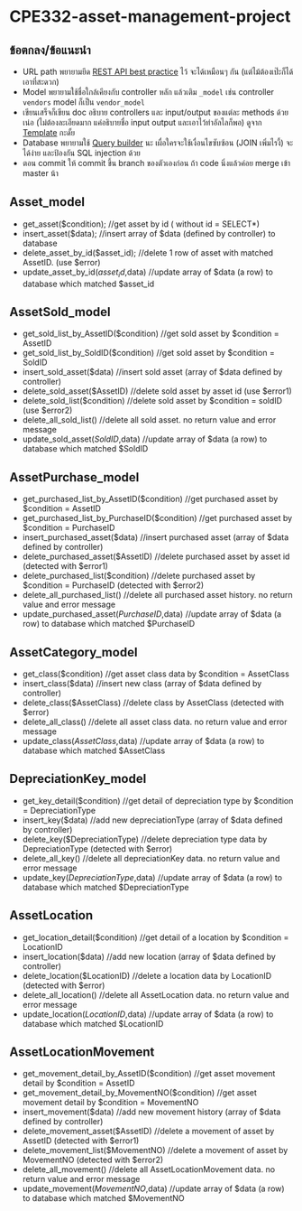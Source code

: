 # CPE332-asset-management-project

## ข้อตกลง/ข้อแนะนำ

- URL path พยายามยึด [REST API best practice](http://www.vinaysahni.com/best-practices-for-a-pragmatic-restful-api) ไว้ จะได้เหมือนๆ กัน (แต่ไม้ต้องเป๊ะก็ได้ เอาที่สะดวก)
- Model พยายามใช้ชื่อใกล้เคียงกับ controller หลัก แล้วเติม `_model` เช่น controller `vendors` model ก็เป็น `vendor_model`
- เขียนเสร็จก็เขียน doc อธิบาย controllers และ input/output ของแต่ละ methods ด้วยเน่อ (ไม่ต้องละเอียดมาก แค่อธิบายชื่อ input output และเอาไว้ทำอัลไลก็พอ) ดูจาก [Template](docs/template.md) กะดั้ย
- Database พยายามใช้ [Query builder](https://www.codeigniter.com/user_guide/database/query_builder.html) นะ เผื่อใครจะใช้เงื่อนไขซับซ้อน (JOIN เพิ่มไรงี้) จะได้ง่าย และป้องกัน SQL injection ด้วย
- ตอน commit ให้ commit ขึ้น branch ของตัวเองก่อน ถ้า code นิ่งแล้วค่อย merge เข้า master น้า

## Asset_model

- get_asset($condition); 		//get asset by id ( without id = SELECT*)
- insert_asset($data);  				//insert array of $data (defined by controller) to database 
- delete_asset_by_id($asset_id);		//delete 1 row of asset with matched AssetID. (use $error)
- update_asset_by_id($asset_id,$data)	//update array of $data (a row) to database which matched $asset_id

## AssetSold_model

- get_sold_list_by_AssetID($condition)	//get sold asset by $condition = AssetID
- get_sold_list_by_SoldID($condition)	//get sold asset by $condition = SoldID
- insert_sold_asset($data) 						//insert sold asset (array of $data defined by controller)
- delete_sold_asset($AssetID) 					//delete sold asset by asset id (use $error1)
- delete_sold_list($condition)			//delete sold asset by $condition = soldID (use $error2)
- delete_all_sold_list()						//delete all sold asset. no return value and error message
- update_sold_asset($SoldID,$data)				//update array of $data (a row) to database which matched $SoldID

## AssetPurchase_model

- get_purchased_list_by_AssetID($condition)		//get purchased asset by $condition = AssetID 
- get_purchased_list_by_PurchaseID($condition)	//get purchased asset by $condition = PurchaseID
- insert_purchased_asset($data)					//insert purchased asset (array of $data defined by controller)
- delete_purchased_asset($AssetID) 				//delete purchased asset by asset id (detected with $error1)
- delete_purchased_list($condition)				//delete purchased asset by $condition = PurchaseID (detected with $error2)
- delete_all_purchased_list()					//delete all purchased asset history. no return value and error message
- update_purchased_asset($PurchaseID,$data)		//update array of $data (a row) to database which matched $PurchaseID

## AssetCategory_model

- get_class($condition)				//get asset class data by $condition = AssetClass
- insert_class($data)				//insert new class (array of $data defined by controller)
- delete_class($AssetClass)			//delete class by AssetClass (detected with $error)
- delete_all_class()				//delete all asset class data. no return value and error message
- update_class($AssetClass,$data)	//update array of $data (a row) to database which matched $AssetClass

## DepreciationKey_model

- get_key_detail($condition)			//get detail of depreciation type by $condition = DepreciationType
- insert_key($data)         			//add new depreciationType (array of $data defined by controller)
- delete_key($DepreciationType)			//delete depreciation type data by DepreciationType (detected with $error)
- delete_all_key()						//delete all depreciationKey data. no return value and error message
- update_key($DepreciationType,$data)	//update array of $data (a row) to database which matched $DepreciationType

## AssetLocation

- get_location_detail($condition)		//get detail of a location by $condition = LocationID
- insert_location($data)    			//add new location (array of $data defined by controller)
- delete_location($LocationID)			//delete a location data by LocationID (detected with $error)
- delete_all_location()					//delete all AssetLocation data. no return value and error message
- update_location($LocationID,$data)	//update array of $data (a row) to database which matched $LocationID

## AssetLocationMovement

- get_movement_detail_by_AssetID($condition)		//get asset movement detail by $condition = AssetID
- get_movement_detail_by_MovementNO($condition)		//get asset movement detail by $condition = MovementNO
- insert_movement($data)    						//add new movement history (array of $data defined by controller)
- delete_movement_asset($AssetID) 					//delete a movement of asset by AssetID (detected with $error1)
- delete_movement_list($MovementNO)					//delete a movement of asset by MovementNO (detected with $error2)
- delete_all_movement()								//delete all AssetLocationMovement data. no return value and error message
- update_movement($MovementNO,$data)				//update array of $data (a row) to database which matched $MovementNO







